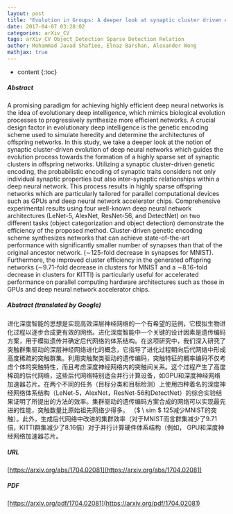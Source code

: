 ```yaml
---
layout: post
title: "Evolution in Groups: A deeper look at synaptic cluster driven evolution of deep neural networks"
date: 2017-04-07 03:28:02
categories: arXiv_CV
tags: arXiv_CV Object_Detection Sparse Detection Relation
author: Mohammad Javad Shafiee, Elnaz Barshan, Alexander Wong
mathjax: true
---
```


* content
{:toc}

##### Abstract
A promising paradigm for achieving highly efficient deep neural networks is the idea of evolutionary deep intelligence, which mimics biological evolution processes to progressively synthesize more efficient networks. A crucial design factor in evolutionary deep intelligence is the genetic encoding scheme used to simulate heredity and determine the architectures of offspring networks. In this study, we take a deeper look at the notion of synaptic cluster-driven evolution of deep neural networks which guides the evolution process towards the formation of a highly sparse set of synaptic clusters in offspring networks. Utilizing a synaptic cluster-driven genetic encoding, the probabilistic encoding of synaptic traits considers not only individual synaptic properties but also inter-synaptic relationships within a deep neural network. This process results in highly sparse offspring networks which are particularly tailored for parallel computational devices such as GPUs and deep neural network accelerator chips. Comprehensive experimental results using four well-known deep neural network architectures (LeNet-5, AlexNet, ResNet-56, and DetectNet) on two different tasks (object categorization and object detection) demonstrate the efficiency of the proposed method. Cluster-driven genetic encoding scheme synthesizes networks that can achieve state-of-the-art performance with significantly smaller number of synapses than that of the original ancestor network. ($\sim$125-fold decrease in synapses for MNIST). Furthermore, the improved cluster efficiency in the generated offspring networks ($\sim$9.71-fold decrease in clusters for MNIST and a $\sim$8.16-fold decrease in clusters for KITTI) is particularly useful for accelerated performance on parallel computing hardware architectures such as those in GPUs and deep neural network accelerator chips.

##### Abstract (translated by Google)
进化深度智能的思想是实现高效深层神经网络的一个有希望的范例，它模拟生物进化过程以逐步合成更有效的网络。进化深度智能中一个关键的设计因素是遗传编码方案，用于模拟遗传并确定后代网络的体系结构。在这项研究中，我们深入研究了突触群集驱动的深层神经网络进化的概念，它指导了进化过程朝向后代网络中形成高度稀疏的突触群集。利用突触聚类驱动的遗传编码，突触特征的概率编码不仅考虑个体的突触特性，而且考虑深度神经网络内的突触间关系。这个过程产生了高度稀疏的后代网络，这些后代网络特别适合并行计算设备，如GPU和深度神经网络加速器芯片。在两个不同的任务（目标分类和目标检测）上使用四种着名的深度神经网络体系结构（LeNet-5，AlexNet，ResNet-56和DetectNet）的综合实验结果证明了所提出的方法的效率。集群驱动的遗传编码方案合成的网络可以实现最先进的性能，突触数量比原始祖先网络少得多。 （$ \ sim $ 125减少MNIST的突触）。此外，生成后代网络中改进的集群效率（对于MNIST而言群集减少了9.71倍，KITTI群集减少了8.16倍）对于并行计算硬件体系结构（例如， GPU和深度神经网络加速器芯片。

##### URL
[https://arxiv.org/abs/1704.02081](https://arxiv.org/abs/1704.02081)

##### PDF
[https://arxiv.org/pdf/1704.02081](https://arxiv.org/pdf/1704.02081)

